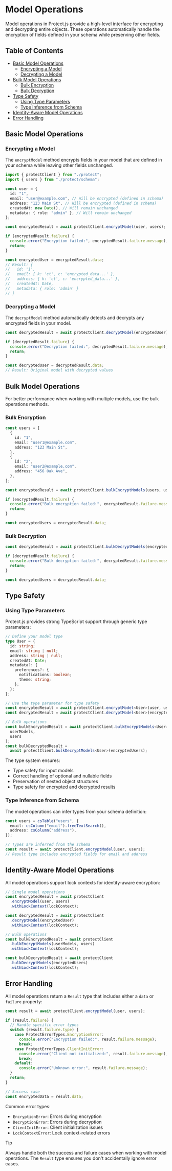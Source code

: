 # Model Operations

Model operations in Protect.js provide a high-level interface for encrypting and decrypting entire objects. 
These operations automatically handle the encryption of fields defined in your schema while preserving other fields.

## Table of Contents

- [Basic Model Operations](#basic-model-operations)
  - [Encrypting a Model](#encrypting-a-model)
  - [Decrypting a Model](#decrypting-a-model)
- [Bulk Model Operations](#bulk-model-operations)
  - [Bulk Encryption](#bulk-encryption)
  - [Bulk Decryption](#bulk-decryption)
- [Type Safety](#type-safety)
  - [Using Type Parameters](#using-type-parameters)
  - [Type Inference from Schema](#type-inference-from-schema)
- [Identity-Aware Model Operations](#identity-aware-model-operations)
- [Error Handling](#error-handling)

## Basic Model Operations

### Encrypting a Model

The `encryptModel` method encrypts fields in your model that are defined in your schema while leaving other fields unchanged.

```typescript
import { protectClient } from "./protect";
import { users } from "./protect/schema";

const user = {
  id: "1",
  email: "user@example.com", // Will be encrypted (defined in schema)
  address: "123 Main St", // Will be encrypted (defined in schema)
  createdAt: new Date(), // Will remain unchanged
  metadata: { role: "admin" }, // Will remain unchanged
};

const encryptedResult = await protectClient.encryptModel(user, users);

if (encryptedResult.failure) {
  console.error("Encryption failed:", encryptedResult.failure.message);
  return;
}

const encryptedUser = encryptedResult.data;
// Result: {
//   id: '1',
//   email: { k: 'ct', c: 'encrypted_data...' },
//   address: { k: 'ct', c: 'encrypted_data...' },
//   createdAt: Date,
//   metadata: { role: 'admin' }
// }
```

### Decrypting a Model

The `decryptModel` method automatically detects and decrypts any encrypted fields in your model.

```typescript
const decryptedResult = await protectClient.decryptModel(encryptedUser);

if (decryptedResult.failure) {
  console.error("Decryption failed:", decryptedResult.failure.message);
  return;
}

const decryptedUser = decryptedResult.data;
// Result: Original model with decrypted values
```

## Bulk Model Operations

For better performance when working with multiple models, use the bulk operations methods.

### Bulk Encryption

```typescript
const users = [
  {
    id: "1",
    email: "user1@example.com",
    address: "123 Main St",
  },
  {
    id: "2",
    email: "user2@example.com",
    address: "456 Oak Ave",
  },
];

const encryptedResult = await protectClient.bulkEncryptModels(users, users);

if (encryptedResult.failure) {
  console.error("Bulk encryption failed:", encryptedResult.failure.message);
  return;
}

const encryptedUsers = encryptedResult.data;
```

### Bulk Decryption

```typescript
const decryptedResult = await protectClient.bulkDecryptModels(encryptedUsers);

if (decryptedResult.failure) {
  console.error("Bulk decryption failed:", decryptedResult.failure.message);
  return;
}

const decryptedUsers = decryptedResult.data;
```

## Type Safety

### Using Type Parameters

Protect.js provides strong TypeScript support through generic type parameters:

```typescript
// Define your model type
type User = {
  id: string;
  email: string | null;
  address: string | null;
  createdAt: Date;
  metadata?: {
    preferences?: {
      notifications: boolean;
      theme: string;
    };
  };
};

// Use the type parameter for type safety
const encryptedResult = await protectClient.encryptModel<User>(user, users);
const decryptedResult = await protectClient.decryptModel<User>(encryptedUser);

// Bulk operations
const bulkEncryptedResult = await protectClient.bulkEncryptModels<User>(
  userModels,
  users
);
const bulkDecryptedResult =
  await protectClient.bulkDecryptModels<User>(encryptedUsers);
```

The type system ensures:

- Type safety for input models
- Correct handling of optional and nullable fields
- Preservation of nested object structures
- Type safety for encrypted and decrypted results

### Type Inference from Schema

The model operations can infer types from your schema definition:

```typescript
const users = csTable("users", {
  email: csColumn("email").freeTextSearch(),
  address: csColumn("address"),
});

// Types are inferred from the schema
const result = await protectClient.encryptModel(user, users);
// Result type includes encrypted fields for email and address
```

## Identity-Aware Model Operations

All model operations support lock contexts for identity-aware encryption:

```typescript
// Single model operations
const encryptedResult = await protectClient
  .encryptModel(user, users)
  .withLockContext(lockContext);

const decryptedResult = await protectClient
  .decryptModel(encryptedUser)
  .withLockContext(lockContext);

// Bulk operations
const bulkEncryptedResult = await protectClient
  .bulkEncryptModels(userModels, users)
  .withLockContext(lockContext);

const bulkDecryptedResult = await protectClient
  .bulkDecryptModels(encryptedUsers)
  .withLockContext(lockContext);
```

## Error Handling

All model operations return a `Result` type that includes either a `data` or `failure` property:

```typescript
const result = await protectClient.encryptModel(user, users);

if (result.failure) {
  // Handle specific error types
  switch (result.failure.type) {
    case ProtectErrorTypes.EncryptionError:
      console.error("Encryption failed:", result.failure.message);
      break;
    case ProtectErrorTypes.ClientInitError:
      console.error("Client not initialized:", result.failure.message);
      break;
    default:
      console.error("Unknown error:", result.failure.message);
  }
  return;
}

// Success case
const encryptedData = result.data;
```

Common error types:

- `EncryptionError`: Errors during encryption
- `DecryptionError`: Errors during decryption
- `ClientInitError`: Client initialization issues
- `LockContextError`: Lock context-related errors

> [!TIP]
> Always handle both the success and failure cases when working with model operations. The `Result` type ensures you don't accidentally ignore error cases.

